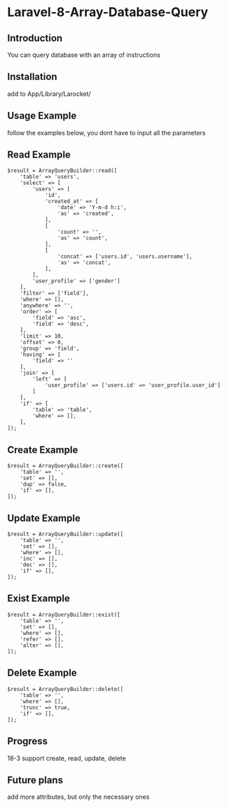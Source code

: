 # Laravel-8-Array-Database-Query
## Introduction
You can query database with an array of instructions
## Installation
add to App/Library/Larocket/
## Usage Example
follow the examples below, you dont have to input all the parameters
## Read Example
	$result = ArrayQueryBuilder::read([
		'table' => 'users',
		'select' => [
			'users' => [
				'id',
				'created_at' => [
					'date' => 'Y-m-d h:i',
					'as' => 'created',
				],
				[
					'count' => '',
					'as' => 'count',
				],
				[
					'concat' => ['users.id', 'users.username'],
					'as' => 'concat',
				],
			],
			'user_profile' => ['gender']
		],
		'filter' => ['field'],
		'where' => [],
		'anywhere' => '',
		'order' => [
			'field' => 'asc',
			'field' => 'desc',
		],
		'limit' => 10,
		'offset' => 0,
		'group' => 'field',
		'having' => [
			'field' => ''
		],
		'join' => [
			'left' => [
				'user_profile' => ['users.id' => 'user_profile.user_id']
			]
		],
		'if' => [
			'table' => 'table',
			'where' => [],
		],
	]);
## Create Example
	$result = ArrayQueryBuilder::create([
		'table' => '',
		'set' => [],
		'dup' => false,
		'if' => [],
	]);

## Update Example
	$result = ArrayQueryBuilder::update([
        'table' => '',
        'set' => [],
        'where' => [],
        'inc' => [],
        'dec' => [],
        'if' => [],
	]);
## Exist Example
	$result = ArrayQueryBuilder::exist([
        'table' => '',
        'set' => [],
        'where' => [],
        'refer' => [],
        'alter' => [],
	]);
## Delete Example
	$result = ArrayQueryBuilder::delete([
        'table' => '',
        'where' => [],
        'trunc' => true,
        'if' => [],
	]);
## Progress
18-3
support create, read, update, delete
## Future plans
add more attributes, but only the necessary ones
